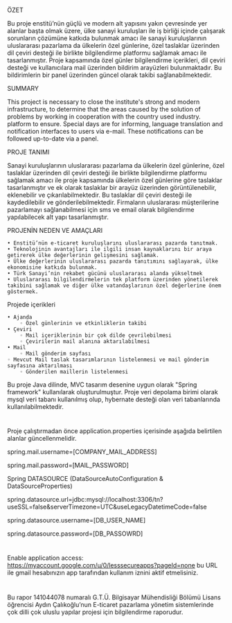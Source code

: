 ÖZET

Bu proje enstitü’nün güçlü ve modern alt yapısını yakın çevresinde yer alanlar başta olmak üzere, ülke sanayi kuruluşları ile iş birliği içinde çalışarak sorunların çözümüne katkıda bulunmak amacı ile sanayi kuruluşlarının uluslararası pazarlama da ülkelerin özel günlerine, özel taslaklar üzerinden dil çeviri desteği ile birlikte bilgilendirme platformu sağlamak amacı ile tasarlanmıştır. Proje kapsamında özel günler bilgilendirme içerikleri, dil çeviri desteği ve kullanıcılara mail üzerinden bildirim   arayüzleri bulunmaktadır. Bu bildirimlerin bir panel üzerinden güncel olarak takibi sağlanabilmektedir.


SUMMARY

This project is necessary to close the institute's strong and modern infrastructure, to determine that the areas caused by the solution of problems by working in cooperation with the country used industry. platform to ensure. Special days are for informing, language translation and notification interfaces to users via e-mail. These notifications can be followed up-to-date via a panel.


PROJE TANIMI

Sanayi kuruluşlarının uluslararası pazarlama da ülkelerin özel günlerine, özel taslaklar üzerinden dil çeviri desteği ile birlikte bilgilendirme platformu sağlamak amacı ile proje kapsamında ülkelerin özel günlerine göre taslaklar tasarlanmıştır ve ek olarak taslaklar bir arayüz üzerinden görüntülenebilir, eklenebilir ve çıkarılabilmektedir. Bu taslaklar dil çeviri desteği ile kaydedilebilir ve gönderilebilmektedir. Firmaların uluslararası müşterilerine pazarlamayı sağlanabilmesi için sms ve email olarak bilgilendirme yapılabilecek alt yapı tasarlanmıştır. 

PROJENİN NEDEN VE AMAÇLARI

    • Enstitü’nün e-ticaret kuruluşlarını uluslararası pazarda tanıtmak. 
    • Teknolojinin avantajları ile ilgili insan kaynaklarını bir araya getirerek ülke değerlerinin gelişmesini sağlamak.
    • Ülke değerlerinin uluslararası pazarda tanıtımını sağlayarak, ülke ekonomisine katkıda bulunmak. 
    • Türk Sanayi’nin rekabet gücünü uluslararası alanda yükseltmek 
    • Uluslararası bilgilendirmelerin tek platform üzerinden yönetilerek takibini sağlamak ve diğer ülke vatandaşlarının özel değerlerine önem göstermek. 


Projede içerikleri

    • Ajanda
        ◦ Özel günlerinin ve etkinliklerin takibi
    • Çeviri
        ◦ Mail içeriklerinin bir çok dilde çevrilebilmesi
        ◦ Çevirilerin mail alanına aktarılabilmesi
    • Mail
    	◦ Mail gönderim sayfası
	◦ Mevcut Mail taslak tasarımlarının listelenmesi ve mail gönderim sayfasına aktarılması
        ◦ Gönderilen maillerin listelenmesi

Bu proje Java dilinde, MVC tasarım desenine uygun olarak "Spring framework" kullanılarak oluşturulmuştur.
Proje veri depolama birimi olarak mysql veri tabanı kullanılmış olup, hybernate desteği olan veri tabanlarında kullanılabilmektedir.

# 

Proje çalıştırmadan önce application.properties içerisinde 
	aşağıda belirtilen alanlar güncellenmelidir.

spring.mail.username=[COMPANY_MAIL_ADDRESS]

spring.mail.password=[MAIL_PASSWORD]

 Spring DATASOURCE (DataSourceAutoConfiguration & DataSourceProperties)
 
spring.datasource.url=jdbc:mysql://localhost:3306/tn?useSSL=false&serverTimezone=UTC&useLegacyDatetimeCode=false

spring.datasource.username=[DB_USER_NAME]

spring.datasource.password=[DB_PASSOWRD]

#

 Enable application access: https://myaccount.google.com/u/0/lesssecureapps?pageId=none
 bu URL ile gmail hesabınızın app tarafından kullanım iznini aktif etmelisiniz.
	
#

Bu rapor 141044078 numaralı G.T.Ü. Bilgisayar Mühendisliği Bölümü Lisans öğrencisi Aydın Çalıkoğlu’nun E-ticaret pazarlama yönetim sistemlerinde çok dilli çok uluslu yapılar projesi için bilgilendirme raporudur.
